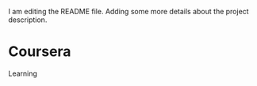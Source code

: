 I am editing the README file. Adding some more details about the project description.
# Coursera
Learning
